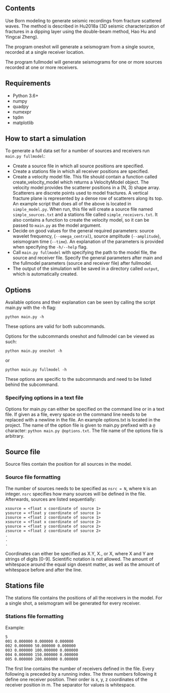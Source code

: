## Contents

Use Born modeling to generate seismic recordings from fracture scattered waves.
The method is described in Hu2018a (3D seismic characterization of fractures in
a dipping layer using the double-beam method, Hao Hu and Yingcai Zheng).

The program oneshot will generate a seismogram from a single source, recorded at a single
receiver location.

The program fullmodel will generate seismograms for one or more sources recorded at one
or more receivers.

## Requirements

 - Python 3.6+
 - numpy
 - quadpy
 - numexpr
 - tqdm
 - matplotlib

## How to start a simulation

To generate a full data set for a number of sources and receivers run `main.py fullmodel`:

 - Create a source file in which all source positions are specified.
 - Create a stations file in which all receiver positions are specified.
 - Create a velocity model file. This file should contain a function called
   create_velocity_model which returns a VelocityModel object. The velocity model
   provides the scatterer positions in a (N, 3) shape array. Scatterers are
   discrete points used to model fractures. A vertical fracture plane is
   represented by a dense row of scatterers along its top.
   An example script that does all of the above is located in `simple_model.py`. When run, this file will create a source file named `simple_sources.txt` and a stations file called `simple_receivers.txt`. It also contains a function to create the velocity model, so it can be passed to `main.py` as the model argument.
 - Decide on good values for the general required parameters: source wavelet frequency, (`--omega_central`), source amplitude (`--amplitude`),
   seismogram time (`--time`). An explanation of the parameters is provided when specifying the `-h/--help` flag.
 - Call `main.py fullmodel` with specifying the path to the model file, the source and receiver file.
   Specify the general parameters after main and the fullmodel parameters (source and receiver file) after fullmodel.
 - The output of the simulation will be saved in a directory called `output`, which is automatically created.

## Options

Available options and their explanation can be seen by calling the script main.py
with the -h flag:
```
python main.py -h
```
These options are valid for both subcommands.

Options for the subcommands oneshot and fullmodel can be viewed as such:
```
python main.py oneshot -h
```
or
```
python main.py fullmodel -h
```
These options are specific to the subcommands and need to be listed behind the
subcommand.

### Specifying options in a text file

Options for main.py can either be specified on the command line or in a text file.
If given as a file, every space on the command line needs to be replaced with a newline
in the file. An example options.txt is located in the project. The name of the option 
file is given to main.py prefixed with a `@` character: `python main.py @options.txt`.
The file name of the options file is arbitrary.

## Source file

Source files contain the position for all sources in the model.

### Source file formatting

The number of sources needs to be specified as `nsrc = N`, where `N` is an
integer. `nsrc` specifies how many sources will be defined in the file.
Afterwards, sources are listed sequentially:
```
xsource = <float x coordinate of source 1>
ysource = <float y coordinate of source 1>
zsource = <float z coordinate of source 1>
xsource = <float x coordinate of source 2>
ysource = <float y coordinate of source 2>
zsource = <float z coordinate of source 2>
.
.
.
```
Coordinates can either be specified as X.Y, X., or X, where X and Y are strings
of digits [0-9]. Scientific notation is not allowed.
The amount of whitespace around the equal sign doesnt matter, as well as the
amount of whitespace before and after the line.

## Stations file

The stations file contains the positions of all the receivers in the model. For
a single shot, a seismogram will be generated for every receiver.

### Stations file formatting

Example:
```
5
001 0.000000 0.000000 0.000000
002 0.000000 50.000000 0.000000
003 0.000000 100.000000 0.000000
004 0.000000 150.000000 0.000000
005 0.000000 200.000000 0.000000
```

The first line contains the number of receivers defined in the file. Every
following is preceded by a running index. The three numbers following it define
one receiver position. Their order is x, y, z coordinates of the receiver
position in m. The separator for values is whitespace.

